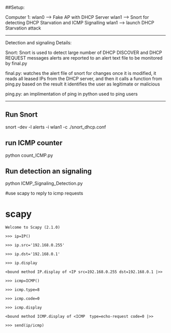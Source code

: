 ##Setup:

Computer 1: wlan0 --> Fake AP with DHCP Server
	    	wlan1 --> Snort for detecting DHCP Starvation and ICMP Signalling
	   		wlan1 --> launch DHCP Starvation attack
___________________________________
Detection and signaling Details:

Snort: 
	Snort is used to detect large number of DHCP DISCOVER and DHCP REQUEST messages
	alerts are reported to an alert text file to be monitored by final.py

final.py:
	watches the alert file of snort for changes
	once it is modified, it reads all leased IPs from the DHCP server, and then
	it calls a function from ping.py
	based on the result it identifies the user as legitimate or malicious

ping.py:
	an implimentation of ping in python used to ping users

---------------------------------------------------------------------------------------

## Run Snort
snort -dev -l alerts -i wlan1 -c ./snort_dhcp.conf

## run ICMP counter
 python count_ICMP.py

## Run detection an signaling
python ICMP_Signaling_Detection.py


#use scapy to reply to icmp requests
   # scapy

    Welcome to Scapy (2.1.0)

    >>> ip=IP()

    >>> ip.src='192.168.0.255'

    >>> ip.dst='192.168.0.1'

    >>> ip.display

    <bound method IP.display of <IP src=192.168.0.255 dst=192.168.0.1 |>>

    >>> icmp=ICMP()

    >>> icmp.type=8

    >>> icmp.code=0

    >>> icmp.display

    <bound method ICMP.display of <ICMP  type=echo-request code=0 |>>

    >>> send(ip/icmp)
